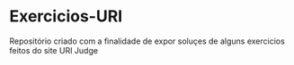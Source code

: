 # Exercicios-URI
Repositório criado com a finalidade de expor soluçes de alguns exercicios feitos do site URI Judge
